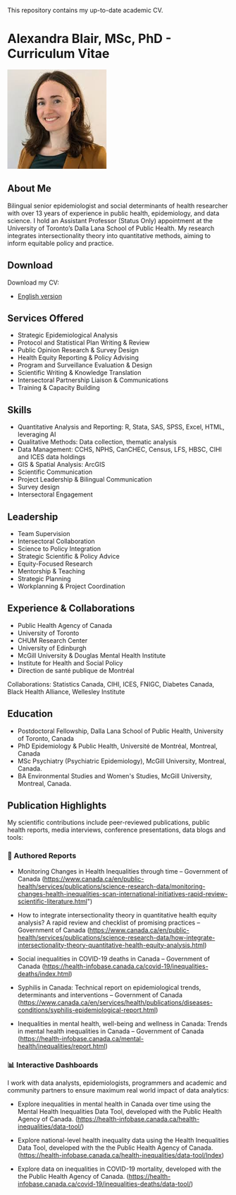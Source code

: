 This repository contains my up-to-date academic CV.

# Alexandra Blair, MSc, PhD -  Curriculum Vitae

![blair-alexandra-profile.jpg](https://github.com/ablair-phac/CV-and-Portfolio/blob/main/blair-alexandra-profile.jpg)

## About Me

Bilingual senior epidemiologist and social determinants of health researcher with over 13 years of experience in public health, epidemiology, and data science. 
I hold an Assistant Professor (Status Only) appointment at the University of Toronto’s Dalla Lana School of Public Health. 
My research integrates intersectionality theory into quantitative methods, aiming to inform equitable policy and practice.

## Download

Download my CV:

- [English version](https://github.com/ablair-phac/CV-and-Portfolio/blob/main/Academic%20CV_AlexandraBlair_20250904_Download.docx)


## Services Offered

- Strategic Epidemiological Analysis
- Protocol and Statistical Plan Writing & Review
- Public Opinion Research & Survey Design
- Health Equity Reporting & Policy Advising
- Program and Surveillance Evaluation & Design
- Scientific Writing & Knowledge Translation
- Intersectoral Partnership Liaison & Communications
- Training & Capacity Building

## Skills
- Quantitative Analysis and Reporting: R, Stata, SAS, SPSS, Excel, HTML, leveraging AI
- Qualitative Methods: Data collection, thematic analysis
- Data Management: CCHS, NPHS, CanCHEC, Census, LFS, HBSC, CIHI and ICES data holdings
- GIS & Spatial Analysis: ArcGIS
- Scientific Communication
- Project Leadership & Bilingual Communication
- Survey design
- Intersectoral Engagement

## Leadership
- Team Supervision
- Intersectoral Collaboration
- Science to Policy Integration
- Strategic Scientific & Policy Advice
- Equity-Focused Research
- Mentorship & Teaching
- Strategic Planning
- Workplanning & Project Coordination

## Experience & Collaborations
- Public Health Agency of Canada
- University of Toronto
- CHUM Research Center
- University of Edinburgh
- McGill University & Douglas Mental Health Institute
- Institute for Health and Social Policy
- Direction de santé publique de Montréal

Collaborations: Statistics Canada, CIHI, ICES, FNIGC, Diabetes Canada, Black Health Alliance, Wellesley Institute

## Education
- Postdoctoral Fellowship, Dalla Lana School of Public Health, University of Toronto, Canada
- PhD Epidemiology & Public Health, Université de Montréal, Montreal, Canada
- MSc Psychiatry (Psychiatric Epidemiology), McGill University, Montreal, Canada.
- BA Environmental Studies and Women's Studies, McGill University, Montreal, Canada.

## Publication Highlights 
My scientific contributions include peer-reviewed publications, public health reports, media interviews, conference presentations, data blogs and tools:

### 👥 Authored Reports
- Monitoring Changes in Health Inequalities through time – Government of Canada
(https://www.canada.ca/en/public-health/services/publications/science-research-data/monitoring-changes-health-inequalities-scan-international-initiatives-rapid-review-scientific-literature.html")

- How to integrate intersectionality theory in quantitative health equity analysis? A rapid review and checklist of promising practices – Government of Canada
(https://www.canada.ca/en/public-health/services/publications/science-research-data/how-integrate-intersectionality-theory-quantitative-health-equity-analysis.html)

-  Social inequalities in COVID-19 deaths in Canada – Government of Canada
(https://health-infobase.canada.ca/covid-19/inequalities-deaths/index.html)

-  Syphilis in Canada: Technical report on epidemiological trends, determinants and interventions – Government of Canada
(https://www.canada.ca/en/services/health/publications/diseases-conditions/syphilis-epidemiological-report.html)

-  Inequalities in mental health, well-being and wellness in Canada: Trends in mental health inequalities in Canada – Government of Canada
(https://health-infobase.canada.ca/mental-health/inequalities/report.html)

### 📊 Interactive Dashboards
I work with data analysts, epidemiologists, programmers and academic and community partners to ensure maximum real world impact of data analytics:

- Explore inequalities in mental health in Canada over time using the Mental Health Inequalities Data Tool, developed with the Public Health Agency of Canada.
(https://health-infobase.canada.ca/health-inequalities/data-tool/)

- Explore national-level health inequality data using the Health Inequalities Data Tool, developed with the the Public Health Agency of Canada.
  (https://health-infobase.canada.ca/health-inequalities/data-tool/Index)

- Explore data on inequalities in COVID-19 mortality, developed with the the Public Health Agency of Canada.
  (https://health-infobase.canada.ca/covid-19/inequalities-deaths/data-tool/)
